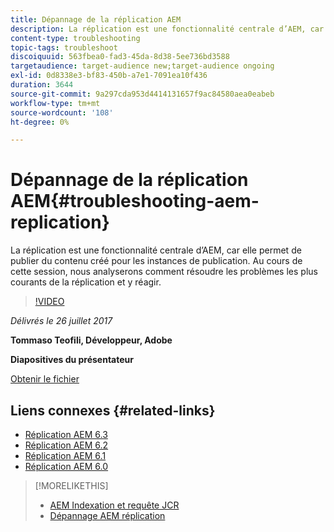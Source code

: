 ```yaml
---
title: Dépannage de la réplication AEM
description: La réplication est une fonctionnalité centrale d’AEM, car elle permet de publier du contenu créé pour les instances de publication. Au cours de cette session, nous analyserons comment résoudre les problèmes les plus courants de la réplication et y réagir.
content-type: troubleshooting
topic-tags: troubleshoot
discoiquuid: 563fbea0-fad3-45da-8d38-5ee736bd3588
targetaudience: target-audience new;target-audience ongoing
exl-id: 0d8338e3-bf83-450b-a7e1-7091ea10f436
duration: 3644
source-git-commit: 9a297cda953d4414131657f9ac84580aea0eabeb
workflow-type: tm+mt
source-wordcount: '108'
ht-degree: 0%

---
```


# Dépannage de la réplication AEM{#troubleshooting-aem-replication}

La réplication est une fonctionnalité centrale d’AEM, car elle permet de publier du contenu créé pour les instances de publication. Au cours de cette session, nous analyserons comment résoudre les problèmes les plus courants de la réplication et y réagir.

>[!VIDEO](https://video.tv.adobe.com/v/19282/?quality=9)

*Délivrés le 26 juillet 2017*

**Tommaso Teofili, Développeur, Adobe**

**Diapositives du présentateur**

[Obtenir le fichier](assets/aem-gems-troubleshooting-aem-replication.pdf)

## Liens connexes {#related-links}

* [Réplication AEM 6.3](https://docs.adobe.com/docs/en/aem/6-3/deploy/configuring/replication.html)
* [Réplication AEM 6.2](https://docs.adobe.com/docs/en/aem/6-2/deploy/configuring/replication.html)
* [Réplication AEM 6.1](https://docs.adobe.com/docs/en/aem/6-1/deploy/configuring/replication.html)
* [Réplication AEM 6.0](https://docs.adobe.com/docs/en/aem/6-0/deploy/configuring/replication.html)

>[!MORELIKETHIS]
>
>* [AEM Indexation et requête JCR](aem-indexing-jcr-query.md)
>* [Dépannage AEM réplication](aem-troubleshooting-aem-replication.md)
<!-- >>* [Adobe Experience Manager: AEM 6.x Maintenance Tasks](https://helpx.adobe.com/experience-manager/kt/eseminars/ccoo-aem-Aug-register.html) -->
